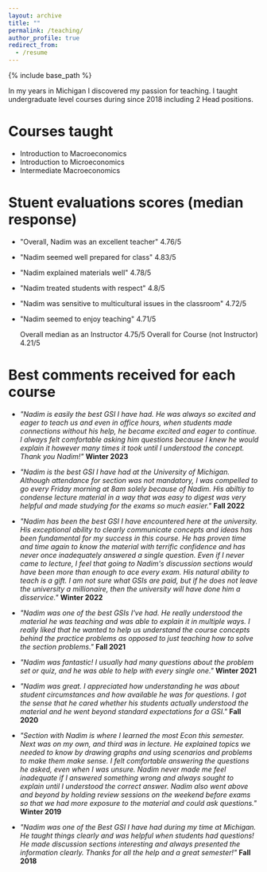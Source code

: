 ```yaml
---
layout: archive
title: ""
permalink: /teaching/
author_profile: true
redirect_from:
  - /resume
---
```


{% include base_path %}

In my years in Michigan I discovered my passion for teaching. I taught undergraduate level courses during since 2018 including 2 Head positions. 

Courses taught
======

- Introduction to Macroeconomics
- Introduction to Microeconomics
- Intermediate Macroeconomics

Stuent evaluations scores (median response)
======

- "Overall, Nadim was an excellent teacher" 4.76/5
- "Nadim seemed well prepared for class" 4.83/5
- "Nadim explained materials well" 4.78/5
- "Nadim treated students with respect" 4.8/5
- "Nadim was sensitive to multicultural issues in the classroom" 4.72/5
- "Nadim seemed to enjoy teaching" 4.71/5

  Overall median as an Instructor 4.75/5
  Overall for Course (not Instructor) 4.21/5

Best comments received for each course
======
- *"Nadim is easily the best GSI I have had. He was always so excited and eager to teach us and even in office hours, when students made connections without his help, he became excited and eager to continue. I always felt comfortable asking him questions because I knew he would explain it however many times it took until I understood the concept. Thank you Nadim!"* **Winter 2023**

- *"Nadim is the best GSI I have had at the University of Michigan. Although attendance for section was not mandatory, I was compelled to go every Friday morning at 8am solely because of Nadim. His abiltiy to condense lecture material in a way that was easy to digest was very helpful and made studying for the exams so much easier."* **Fall 2022**

- *"Nadim has been the best GSI I have encountered here at the university. His exceptional ability to clearly communicate concepts and ideas has been fundamental for my success in this course. He has proven time and time again to know the material with terrific confidence and has never once inadequately answered a single question. Even if I never came to lecture, I feel that going to Nadim's discussion sections would have been more than enough to ace every exam. His natural ability to teach is a gift. I am not sure what GSIs are paid, but if he does not leave the university a millionaire, then the university will have done him a disservice."* **Winter 2022**

- *"Nadim was one of the best GSIs I've had. He really understood the material he was teaching and was able to explain it in multiple ways. I really liked that he wanted to help us understand the course concepts behind the practice problems as opposed to just teaching how to solve the section problems."* **Fall 2021**

- *"Nadim was fantastic! I usually had many questions about the problem set or quiz, and he was able to help with every single one."* **Winter 2021**

- *"Nadim was great. I appreciated how understanding he was about student circumstances and how available he was for questions. I got the sense that he cared whether his students actually understood the material and he went beyond standard expectations for a GSI."* **Fall 2020**

- *"Section with Nadim is where I learned the most Econ this semester. Next was on my own, and third was in lecture. He explained topics we needed to know by drawing graphs and using scenarios and problems to make them make sense. I felt comfortable answering the questions he asked, even when I was unsure. Nadim never made me feel inadequate if I answered something wrong and always sought to explain until I understood the correct answer. Nadim also went above and beyond by holding review sessions on the weekend before exams so that we had more exposure to the material and could ask questions."* **Winter 2019**

- *"Nadim was one of the Best GSI I have had during my time at Michigan. He taught things clearly and was helpful when students had questions! He made discussion sections interesting and always presented the information clearly.
Thanks for all the help and a great semester!"* **Fall 2018**

